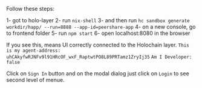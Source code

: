 Follow these steps: 

1- got to holo-layer
2- run `nix-shell`
3- and then run `hc sandbox generate workdir/happ/ --run=8888 --app-id=peershare-app`
4- on a new console, go to frontend folder
5- run `npm start`
6- open localhost:8080 in the browser

If you see this, means UI correctly connected to the Holochain layer.
`This is my agent-address: uhCAkyfwRJNFv9l91HRcOF_wxF_RaptwtPO8L89PRTamz1ZryIj35`
`Am I Developer: false`


Click on `Sign In` button and on the modal dialog just click on `Login` to see second level of menue.


